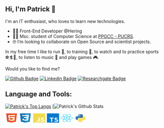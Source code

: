 ## Hi, I'm Patrick 👋

I'm an IT enthusiast, who loves to learn new technologies. 

- :man_technologist: Front-End Developer @Hering
- :man_student: Msc. student of Computer Science at [PPGCC - PUCRS](https://github.com/ppgcc).
- :nerd_face: I’m looking to collaborate on Open Source and scientist projects. 

In my free time I like to run :running:, to training :muscle:, to watch and to practice sports :soccer::surfer::football:, to listen to music :musical_note: and play games :video_game:.

Would you like to find me?

[![Github Badge](https://img.shields.io/badge/GitHub-100000?style=for-the-badge&logo=github&logoColor=white)](https://github.com/trickvg)
[![Linkedin Badge](https://img.shields.io/badge/LinkedIn-0077B5?style=for-the-badge&logo=linkedin&logoColor=white)](https://www.linkedin.com/in/patrick-vicente-garcia-a1846abb/)
[![Researchgate Badge](https://img.shields.io/badge/Research_Gate-00CCBB.svg?&style=for-the-badge&logo=ResearchGate&logoColor=white)](https://www.researchgate.net/profile/Patrick-Garcia-7/)


## Language and Tools:
  [![Patrick's Top Langs](https://github-readme-stats.vercel.app/api/top-langs/?username=trickvg&layout=compact&theme=onedark)](https://github.com/anuraghazra/github-readme-stats)
  [![Patrick's Github Stats](https://github-readme-stats.vercel.app/api?username=trickvg&theme=onedark)


<div>
    <img align="center" alt="Patrick-HTML" height="30" width="40" src="https://raw.githubusercontent.com/devicons/devicon/master/icons/html5/html5-original.svg">
    <img align="center" alt="Patrick-CSS" height="30" width="40" src="https://raw.githubusercontent.com/devicons/devicon/master/icons/css3/css3-original.svg">
    <img align="center" alt="Patrick-Js" height="30" width="40" src="https://raw.githubusercontent.com/devicons/devicon/master/icons/javascript/javascript-plain.svg">
    <img align="center" alt="Patrick-Ts" height="30" width="40" src="https://raw.githubusercontent.com/devicons/devicon/master/icons/typescript/typescript-plain.svg">
    <img align="center" alt="Patrick-React" height="30" width="40" src="https://raw.githubusercontent.com/devicons/devicon/master/icons/react/react-original.svg">
    <img align="center" alt="Patrick-Python" height="30" width="40" src="https://raw.githubusercontent.com/devicons/devicon/master/icons/python/python-original.svg">
</div>
<!--
**trickvg/trickvg** is a ✨ _special_ ✨ repository because its `README.md` (this file) appears on your GitHub profile.
